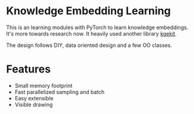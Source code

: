 Knowledge Embedding Learning
=====

This is an learning modules with PyTorch to learn knowledge embeddings. It's more towards research now.
It heavily used another library [kgekit](https://github.com/fantasticfears/kgekit).

The design follows DIY, data oriented design and a few OO classes.

# Features

- Small memory footprint
- Fast parallelized sampling and batch
- Easy extensible
- Visible drawing
